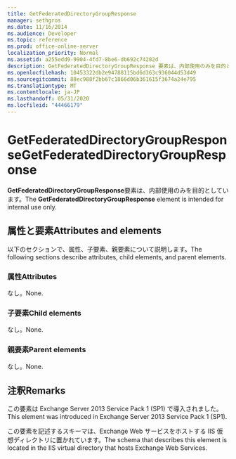 ```yaml
---
title: GetFederatedDirectoryGroupResponse
manager: sethgros
ms.date: 11/16/2014
ms.audience: Developer
ms.topic: reference
ms.prod: office-online-server
localization_priority: Normal
ms.assetid: a255edd9-9904-4fd7-8be6-db692c74202d
description: GetFederatedDirectoryGroupResponse 要素は、内部使用のみを目的としています。
ms.openlocfilehash: 10453322db2e94788115bd6d363c936044d53d49
ms.sourcegitcommit: 88ec988f2bb67c1866d06b361615f3674a24e795
ms.translationtype: MT
ms.contentlocale: ja-JP
ms.lasthandoff: 05/31/2020
ms.locfileid: "44466179"
---
```

# <a name="getfederateddirectorygroupresponse"></a><span data-ttu-id="66ca4-103">GetFederatedDirectoryGroupResponse</span><span class="sxs-lookup"><span data-stu-id="66ca4-103">GetFederatedDirectoryGroupResponse</span></span>

<span data-ttu-id="66ca4-104">**GetFederatedDirectoryGroupResponse**要素は、内部使用のみを目的としています。</span><span class="sxs-lookup"><span data-stu-id="66ca4-104">The **GetFederatedDirectoryGroupResponse** element is intended for internal use only.</span></span> 

## <a name="attributes-and-elements"></a><span data-ttu-id="66ca4-105">属性と要素</span><span class="sxs-lookup"><span data-stu-id="66ca4-105">Attributes and elements</span></span>

<span data-ttu-id="66ca4-106">以下のセクションで、属性、子要素、親要素について説明します。</span><span class="sxs-lookup"><span data-stu-id="66ca4-106">The following sections describe attributes, child elements, and parent elements.</span></span>
  
### <a name="attributes"></a><span data-ttu-id="66ca4-107">属性</span><span class="sxs-lookup"><span data-stu-id="66ca4-107">Attributes</span></span>

<span data-ttu-id="66ca4-108">なし。</span><span class="sxs-lookup"><span data-stu-id="66ca4-108">None.</span></span>
  
### <a name="child-elements"></a><span data-ttu-id="66ca4-109">子要素</span><span class="sxs-lookup"><span data-stu-id="66ca4-109">Child elements</span></span>

<span data-ttu-id="66ca4-110">なし。</span><span class="sxs-lookup"><span data-stu-id="66ca4-110">None.</span></span>
  
### <a name="parent-elements"></a><span data-ttu-id="66ca4-111">親要素</span><span class="sxs-lookup"><span data-stu-id="66ca4-111">Parent elements</span></span>

<span data-ttu-id="66ca4-112">なし。</span><span class="sxs-lookup"><span data-stu-id="66ca4-112">None.</span></span>
  
## <a name="remarks"></a><span data-ttu-id="66ca4-113">注釈</span><span class="sxs-lookup"><span data-stu-id="66ca4-113">Remarks</span></span>

<span data-ttu-id="66ca4-114">この要素は Exchange Server 2013 Service Pack 1 (SP1) で導入されました。</span><span class="sxs-lookup"><span data-stu-id="66ca4-114">This element was introduced in Exchange Server 2013 Service Pack 1 (SP1).</span></span>
  
<span data-ttu-id="66ca4-115">この要素を記述するスキーマは、Exchange Web サービスをホストする IIS 仮想ディレクトリに置かれています。</span><span class="sxs-lookup"><span data-stu-id="66ca4-115">The schema that describes this element is located in the IIS virtual directory that hosts Exchange Web Services.</span></span>
  

